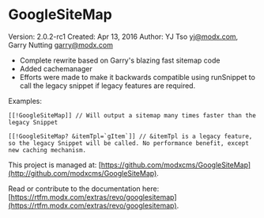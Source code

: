 # GoogleSiteMap

Version: 2.0.2-rc1
Created: Apr 13, 2016
Author: YJ Tso <yj@modx.com>, Garry Nutting <garry@modx.com>

- Complete rewrite based on Garry's blazing fast sitemap code
- Added cachemanager
- Efforts were made to make it backwards compatible using runSnippet to call the legacy snippet if legacy features are required.

Examples: 

```
[[!GoogleSiteMap]] // Will output a sitemap many times faster than the legacy Snippet
```

```
[[!GoogleSiteMap? &itemTpl=`gItem`]] // &itemTpl is a legacy feature, so the legacy Snippet will be called. No performance benefit, except new caching mechanism.
```

This project is managed at: [https://github.com/modxcms/GoogleSiteMap](http://github.com/modxcms/GoogleSiteMap).

Read or contribute to the documentation here: [https://rtfm.modx.com/extras/revo/googlesitemap](https://rtfm.modx.com/extras/revo/googlesitemap).

